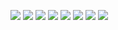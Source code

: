 ![](https://github.com/chetninphat/BADS7105-CRM-Analytics-and-Intelligence/blob/main/Homework%2012/HW12.1.png)
![](https://github.com/chetninphat/BADS7105-CRM-Analytics-and-Intelligence/blob/main/Homework%2012/HW12.2.png)
![](https://github.com/chetninphat/BADS7105-CRM-Analytics-and-Intelligence/blob/main/Homework%2012/HW12.3.png)
![](https://github.com/chetninphat/BADS7105-CRM-Analytics-and-Intelligence/blob/main/Homework%2012/HW12.4.png)
![](https://github.com/chetninphat/BADS7105-CRM-Analytics-and-Intelligence/blob/main/Homework%2012/HW12.5.png)
![](https://github.com/chetninphat/BADS7105-CRM-Analytics-and-Intelligence/blob/main/Homework%2012/HW12.6.png)
![](https://github.com/chetninphat/BADS7105-CRM-Analytics-and-Intelligence/blob/main/Homework%2012/HW12.7.png)
![](https://github.com/chetninphat/BADS7105-CRM-Analytics-and-Intelligence/blob/main/Homework%2012/HW12.8.png)
